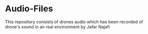 # Audio-Files
This repository consists of drones audio which has been recorded of drone's sound in an real environment by Jafar Najafi

